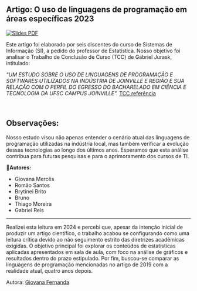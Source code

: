 ## Artigo: O uso de linguagens de programação em áreas específicas 2023

[![Slides PDF](https://img.shields.io/badge/Leitura-ArtigoPDF-purple)](https://drive.google.com/file/d/18jKvWE53PZlYxHeb9HidzDvsQpvR_NnI/view?usp=sharing)

Este artigo foi elaborado por seis discentes do curso de Sistemas de Informação (SI), a pedido do professor de Estatística. Nosso objetivo foi analisar o Trabalho de Conclusão de Curso (TCC) de Gabriel Jurask, intitulado:

*"UM ESTUDO SOBRE O USO DE LINGUAGENS DE PROGRAMAÇÃO E SOFTWARES UTILIZADOS NA INDÚSTRIA DE JOINVILLE E REGIÃO E SUA RELAÇÃO COM O PERFIL DO EGRESSO DO BACHARELADO EM CIÊNCIA E TECNOLOGIA DA UFSC CAMPUS JOINVILLE".*
[TCC referência](https://repositorio.ufsc.br/handle/123456789/197462)

<br>

## **Observações:**
Nosso estudo visou não apenas entender o cenário atual das linguagens de programação utilizadas na indústria local, mas também verificar a evolução dessas tecnologias ao longo dos últimos anos. Esperamos que esta análise contribua para futuras pesquisas e para o aprimoramento dos cursos de TI.

**📝Autores:**
*  Giovana Mercês
* Romão Santos
* Brytinei Brito
*   Bruno
*   Thiago Moreira
* Gabriel Reis

---

Realizei esta leitura em 2024 e percebi que, apesar da intenção inicial de produzir um artigo científico, o trabalho acabou se configurando como uma leitura crítica devido ao não seguimento estrito das diretrizes acadêmicas exigidas. O objetivo principal foi explorar os conteúdos de estatísticas aplicadas apresentados em sala de aula, com foco na análise de gráficos e resultados dentro do prazo estipulado. Por fim, buscou-se comparar as linguagens de programação mencionadas no artigo de 2019 com a realidade atual, quatro anos depois.
  
Autora: [Giovana Fernanda](https://github.com/GiovanaMerces)
